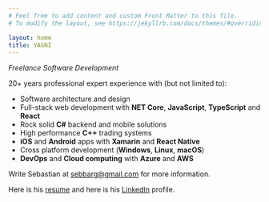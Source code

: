 ```yaml
---
# Feel free to add content and custom Front Matter to this file.
# To modify the layout, see https://jekyllrb.com/docs/themes/#overriding-theme-defaults

layout: home
title: YAGNI
---
```


_Freelance Software Development_

20+ years professional expert experience with (but not limited to):

- Software architecture and design
- Full-stack web development with **NET Core**, **JavaScript**, **TypeScript** and **React**
- Rock solid **C#** backend and mobile solutions
- High performance **C++** trading systems
- **iOS** and **Android** apps with **Xamarin** and **React Native**
- Cross platform development (**Windows**, **Linux**, **macOS**)
- **DevOps** and **Cloud computing** with **Azure** and **AWS**

Write Sebastian at [sebbarg@gmail.com](mailto:sebbarg@gmail.com) for more information.

Here is his [resume](https://www.sebbarg.dk/cv) and here is his [LinkedIn](https://www.linkedin.com/in/sebastian-bargmann) profile. 